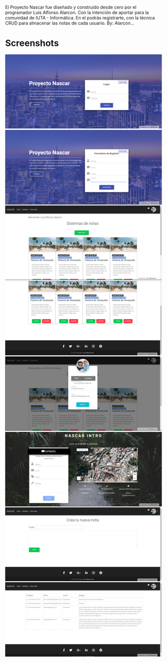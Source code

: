El Proyecto Nascar fue diseñado y construido desde cero por el programador Luis Alfonso Alarcon. Con la intención de aportar para la comunidad de IUTA - Informática. En el podrás registrarte, con la técnica CRUD para almacenar las notas de cada usuario. By: Alarcon...


# Screenshots
![](screenshot/screenshot.png)
![](screenshot/screenshot1.png)
![](screenshot/screenshot2.png)
![](screenshot/screenshot3.png)
![](screenshot/screenshot4.png)
![](screenshot/screenshot5.png)
![](screenshot/screenshot6.png)
![](screenshot/screenshot7.png)
